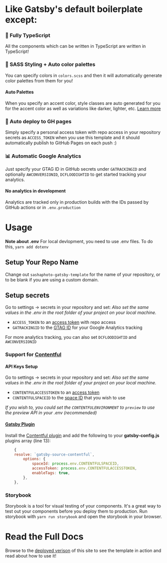 # Like Gatsby's default boilerplate except:

### 🔐 Fully TypeScript
All the components which can be written in TypeScript are written in TypeScript!

### 🎨 SASS Styling + Auto color palettes
You can specify colors in `colors.scss` and then it will automatically generate color palettes from them for you!

#### Auto Palettes
When you specify an accent color, style classes are auto generated for you for the accent color as well as variations like darker,
lighter, etc. [Learn more](https://sashaphoto.github.io/sashaphoto-gatsby-template/about-styling/)

### 🚀 Auto deploy to GH pages
Simply specify a personal access token with repo access in your repository secrets as `ACCESS_TOKEN` when you use this template and it should automatically publish to GitHub Pages on each push :)

### 📊 Automatic Google Analytics
Just specify your GTAG ID in GitHub secrets under `GATRACKINGID` and optionally `AWCONVERSIONID`, `DCFLOODIGHTID` to get started tracking your analytics.

#### No analytics in development
Analytics are tracked only in production builds with the IDs passed by GitHub actions or in `.env.production`

# Usage
**Note about .env**
For local devlopment, you need to use .env files. To do this, `yarn add dotenv`

## Setup Your Repo Name
Change out `sashaphoto-gatsby-template` for the name of your repository, or to be blank if you are using a custom domain.

## Setup secrets
Go to settings -> secrets in your repository and set:
*Also set the same values in the .env in the root folder of your project on your local machine.*

- `ACCESS_TOKEN` to an [access token](https://docs.github.com/en/github/authenticating-to-github/keeping-your-account-and-data-secure/creating-a-personal-access-token) with repo access
- `GATRACKINGID` to the [GTAG ID](https://developers.google.com/analytics/devguides/collection/gtagjs) for your Google Analytics tracking

For more analytics tracking, you can also set `DCFLOODIGHTID` and `AWCONVERSIONID`

### Support for [Contentful](https://www.contentful.com/r/knowledgebase/gatsbyjs-and-contentful-in-five-minutes/)
#### API Keys Setup
Go to settings -> secrets in your repository and set:
*Also set the same values in the .env in the root folder of your project on your local machine.*

- `CONTENTFULACCESSTOKEN` to an [access token](https://www.contentful.com/developers/docs/references/authentication/)
- `CONTENTFULSPACEID` to the [space ID](https://www.contentful.com/r/knowledgebase/gatsbyjs-and-contentful-in-five-minutes/) that you wish to use

*If you wish to, you could set the `CONTENTFULENVIRONMENT` to `preview` to use the preview API in your .env (recommended)*

#### [Gatsby Plugin](https://www.gatsbyjs.com/plugins/gatsby-source-contentful/)
Install the [Contentful plugin](https://www.gatsbyjs.org/packages/gatsby-source-contentful/) and add the following to your **gatsby-config.js** plugins array (line 13):
``` js
    {
    resolve: `gatsby-source-contentful`,
        options: {
            spaceId: process.env.CONTENTFULSPACEID,
            accessToken: process.env.CONTENTFULACCESSTOKEN,
            enableTags: true,
        },
    },
```

### Storybook
Storybook is a tool for visual testing of your components. It's a great way to test out your components before you deploy them to production. Run storybook with `yarn run storybook` and open the storybook in your browser.

# Read the Full Docs
Browse to the [deployed verison](https://sashaphoto.github.io/sashaphoto-gatsby-template/) of this site to see the template in action and read about how to use it!
